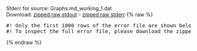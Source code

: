 Stderr for source:  Graphs.md_working_1.dat   
Download: [zipped raw stdout](Graphs.md_working_1.dat.plumed_master.stdout.txt.zip) - [zipped raw stderr](Graphs.md_working_1.dat.plumed_master.stderr.txt.zip) 
{% raw %}
<pre>
#! Only the first 1000 rows of the error file are shown below
#! To inspect the full error file, please download the zipped raw stderr file above
</pre>
{% endraw %}
